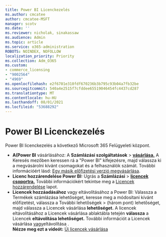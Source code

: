 ```yaml
---
title: Power BI Licenckezelés
ms.author: cmcatee
author: cmcatee-MSFT
manager: scotv
ms.date: ''
ms.reviewer: nicholak, sinakassaw
ms.audience: Admin
ms.topic: article
ms.service: o365-administration
ROBOTS: NOINDEX, NOFOLLOW
localization_priority: Priority
ms.collection: Adm_O365
ms.custom:
- commerce_licensing
- "9002564"
- "4969"
ms.openlocfilehash: e2f6701e310fdf670236b3b795c93b04a7fb32be
ms.sourcegitcommit: 540a4e2515f7cfddee65519046454fc4437cd287
ms.translationtype: MT
ms.contentlocale: hu-HU
ms.lasthandoff: 08/01/2021
ms.locfileid: "53688292"
---
```

# <a name="power-bi-license-management"></a>Power BI Licenckezelés

Power BI licenckezelés a következő Microsoft 365 Felügyeleti központ.

- **A(Power BI** vásárlásához: A **Számlázási szolgáltatások** \> **[vásárlása.](https://go.microsoft.com/fwlink/p/?linkid=868433)** A Keresés mezőben keressen rá a "Power BI" kifejezésre, majd válassza ki a megvásárolni kívánt csomagokat és a felhasználók számát. További információért lásd: [Egy másik előfizetési verzió megvásárlása](/microsoft-365/commerce/try-or-buy-microsoft-365#buy-a-different-subscription).
- **Licenc hozzárendelése Power BI:** Ugrás a **Számlázási**  >  **[licencek csoportra.](https://go.microsoft.com/fwlink/p/?linkid=842264)** További információkért tekintse meg a [Licencek hozzárendelése](/microsoft-365/admin/manage/assign-licenses-to-users) lapot.
- **Licencek hozzáadásához** vagy eltávolításához a Power BI: Válassza a Termékek számlázása lehetőséget, keresse meg a módosítani kívánt előfizetést, válassza a További lehetőségek  >  **[](https://go.microsoft.com/fwlink/p/?linkid=842054)**(három pont) lehetőséget, majd válassza a Licencek vásárlása **lehetőséget.**  A licencek eltávolításához a Licencek vásárlása ablaktábla tetején **válassza** a Licencek **eltávolítása lehetőséget.** További információt a Licencek vásárlása [vagy](/microsoft-365/commerce/licenses/buy-licenses)eltávolítása .\
**Nézze meg ezt a videót:** [Új licencek vásárlása](https://go.microsoft.com/fwlink/p/?linkid=2154857)